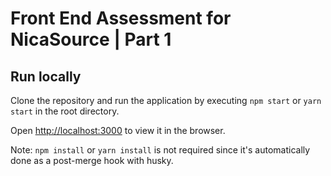# Front End Assessment for NicaSource | Part 1

## Run locally

Clone the repository and run the application by executing `npm start` or `yarn start` in the root directory.

Open [http://localhost:3000](http://localhost:3000) to view it in the browser.

Note: `npm install` or `yarn install` is not required since it's automatically done as a post-merge hook with husky.

